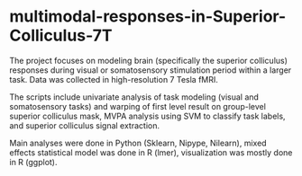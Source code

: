 # multimodal-responses-in-Superior-Colliculus-7T

The project focuses on modeling brain (specifically the superior colliculus) responses during visual or somatosensory stimulation period within a larger task. Data was collected in high-resolution 7 Tesla fMRI. 

The scripts include univariate analysis of task modeling (visual and somatosensory tasks) and warping of first level result on group-level superior colliculus mask, MVPA analysis using SVM to classify task labels, and superior colliculus signal extraction.

Main analyses were done in Python (Sklearn, Nipype, Nilearn), mixed effects statistical model was done in R (lmer), visualization was mostly done in R (ggplot). 
